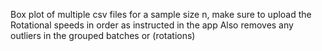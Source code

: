 Box plot of multiple csv files for a sample size n, make sure to upload the Rotational speeds in order as instructed in the app
Also removes any outliers in the grouped batches or (rotations)
